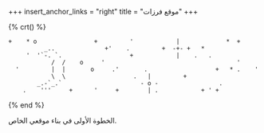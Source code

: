 +++
insert_anchor_links = "right"
title = "موقع فرزات"
+++

{% crt() %}

```TXT
+    * o                +         '            |             *  +     
          _..              +'    .         +  -+- +   *               
     '  '`-. `.                   +            |    .   .             
            /  /    o     '                                     '     
  '         |  |       o     .'       .                   +   * .    '
            \  \                   .   |         +                    
        _.-`_.`                      - o -                 .          
    .    '''     +      '     +        | .            + ' +           
```

{% end %}

الخطوة الأولى في بناء موقعي الخاص.

